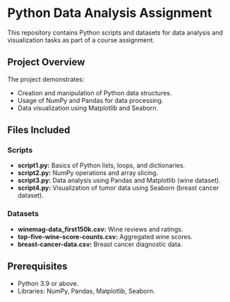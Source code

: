 # Python Data Analysis Assignment  

This repository contains Python scripts and datasets for data analysis and visualization tasks as part of a course assignment.  

## Project Overview  
The project demonstrates:  
- Creation and manipulation of Python data structures.  
- Usage of NumPy and Pandas for data processing.  
- Data visualization using Matplotlib and Seaborn.  

## Files Included  
### Scripts  
- **script1.py:** Basics of Python lists, loops, and dictionaries.  
- **script2.py:** NumPy operations and array slicing.  
- **script3.py:** Data analysis using Pandas and Matplotlib (wine dataset).  
- **script4.py:** Visualization of tumor data using Seaborn (breast cancer dataset).  

### Datasets  
- **winemag-data_first150k.csv:** Wine reviews and ratings.  
- **top-five-wine-score-counts.csv:** Aggregated wine scores.  
- **breast-cancer-data.csv:** Breast cancer diagnostic data.  

## Prerequisites  
- Python 3.9 or above.  
- Libraries: NumPy, Pandas, Matplotlib, Seaborn.  


